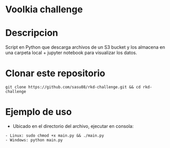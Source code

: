 # Voolkia challenge

# Descripcion
Script en Python que descarga archivos de un S3 bucket y los almacena en una carpeta local + jupyter notebook para visualizar los datos.


# Clonar este repositorio

```
git clone https://github.com/sasu08/rkd-challenge.git && cd rkd-challenge
```

# Ejemplo de uso

- Ubicado en el directorio del archivo, ejecutar en consola:
```
- Linux: sudo chmod +x main.py && ./main.py
- Windows: python main.py
```